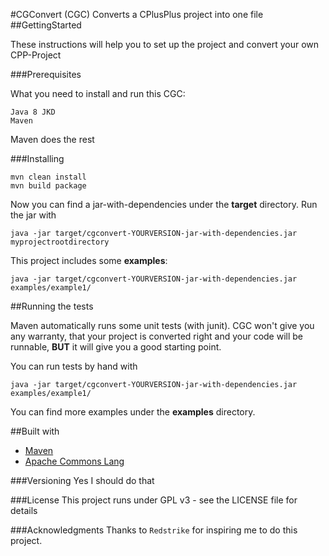 #CGConvert (CGC)
Converts a CPlusPlus project into one file
##GettingStarted

These instructions will help you to set up the project and convert your own CPP-Project

###Prerequisites

What you need to install and run this CGC:

```
Java 8 JKD
Maven
```
Maven does the rest

###Installing

```
mvn clean install
mvn build package
```
Now you can find a jar-with-dependencies under the **target** directory.
Run the jar with
```
java -jar target/cgconvert-YOURVERSION-jar-with-dependencies.jar myprojectrootdirectory
```
This project includes some **examples**:
```
java -jar target/cgconvert-YOURVERSION-jar-with-dependencies.jar examples/example1/
```

##Running the tests

Maven automatically runs some unit tests (with junit).
CGC won't give you any warranty, that your project is converted right and your code will be runnable, **BUT** it will give you a good starting point.

You can run tests by hand with
```
java -jar target/cgconvert-YOURVERSION-jar-with-dependencies.jar examples/example1/
```
You can find more examples under the **examples** directory.

##Built with
* [Maven](https://maven.apache.org/)
* [Apache Commons Lang](https://commons.apache.org/proper/commons-lang/)

###Versioning
Yes I should do that

###License
This project runs under GPL v3 - see the LICENSE file for details

###Acknowledgments
Thanks to `Redstrike` for inspiring me to do this project.
